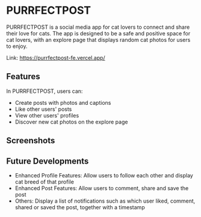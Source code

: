 # PURRFECTPOST

PURRFECTPOST is a social media app for cat lovers to connect and share their love for cats. The app is designed to be a safe and positive space for cat lovers, with an explore page that displays random cat photos for users to enjoy.

Link: https://purrfectpost-fe.vercel.app/

## Features

In PURRFECTPOST, users can: 
- Create posts with photos and captions
- Like other users' posts
- View other users' profiles 
- Discover new cat photos on the explore page

## Screenshots


## Future Developments

- Enhanced Profile Features: Allow users to follow each other and display cat breed of that profile
- Enhanced Post Features: Allow users to comment, share and save the post
- Others: Display a list of notifications such as which user liked, comment, shared or saved the post, together with a timestamp


